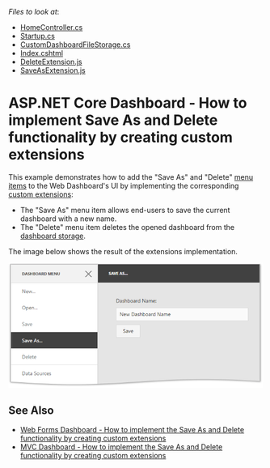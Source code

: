 <!-- default file list -->
*Files to look at*:

* [HomeController.cs](./CS/NetCoreWebApplication/Controllers/HomeController.cs)
* [Startup.cs](./CS/NetCoreWebApplication/Startup.cs)
* [CustomDashboardFileStorage.cs](./CS/NetCoreWebApplication/Storages/CustomDashboardFileStorage.cs)
* [Index.cshtml](./CS/NetCoreWebApplication/Views/Home/Index.cshtml)
* [DeleteExtension.js](./CS/NetCoreWebApplication/wwwroot/js/DeleteExtension.js)
* [SaveAsExtension.js](./CS/NetCoreWebApplication/wwwroot/js/SaveAsExtension.js)
<!-- default file list end -->
# ASP.NET Core Dashboard - How to implement Save As and Delete functionality by creating custom extensions

This example demonstrates how to add the "Save As" and "Delete" [menu items](https://docs.devexpress.com/Dashboard/117444) to the Web Dashboard's UI by implementing the corresponding [custom extensions](https://docs.devexpress.com/Dashboard/117543):

* The "Save As" menu item allows end-users to save the current dashboard with a new name.
* The "Delete" menu item deletes the opened dashboard from the [dashboard storage](https://docs.devexpress.com/Dashboard/116299).

The image below shows the result of the extensions implementation.

![](readme.png)

## See Also

- [Web Forms Dashboard - How to implement the Save As and Delete functionality by creating custom extensions](https://github.com/DevExpress-Examples/web-dashboard-how-to-implement-save-as-and-delete-by-creating-custom-extensions-t466761)
- [MVC Dashboard - How to implement the Save As and Delete functionality by creating custom extensions](https://github.com/DevExpress-Examples/mvc-dashboard-how-to-define-extensions-providing-the-save-as-and-delete-functionality-t504201)
